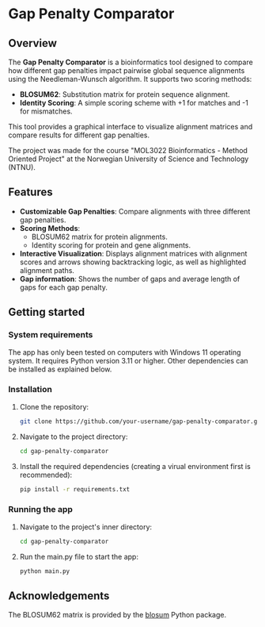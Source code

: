 # Gap Penalty Comparator

## Overview
The **Gap Penalty Comparator** is a bioinformatics tool designed to compare how different gap penalties impact pairwise global sequence alignments using the Needleman-Wunsch algorithm. It supports two scoring methods:
- **BLOSUM62**: Substitution matrix for protein sequence alignment.
- **Identity Scoring**: A simple scoring scheme with +1 for matches and -1 for mismatches.

This tool provides a graphical interface to visualize alignment matrices and compare results for different gap penalties.

The project was made for the course "MOL3022 Bioinformatics - Method Oriented Project" at the Norwegian University of Science and Technology (NTNU). 

## Features
- **Customizable Gap Penalties**: Compare alignments with three different gap penalties.
- **Scoring Methods**:
  - BLOSUM62 matrix for protein alignments.
  - Identity scoring for protein and gene alignments.
- **Interactive Visualization**: Displays alignment matrices with alignment scores and arrows showing backtracking logic, as well as highlighted alignment paths.
- **Gap information**: Shows the number of gaps and average length of gaps for each gap penalty.

## Getting started

### System requirements
The app has only been tested on computers with Windows 11 operating system. It requires Python version 3.11 or higher. Other dependencies can be installed as explained below.

### Installation
1. Clone the repository:
   ```bash
   git clone https://github.com/your-username/gap-penalty-comparator.git
   ```
2. Navigate to the project directory:
   ```bash
   cd gap-penalty-comparator
   ```
3. Install the required dependencies (creating a virual environment first is recommended):
   ```bash
   pip install -r requirements.txt
   ```  
### Running the app
1. Navigate to the project's inner directory:
   ```bash
   cd gap-penalty-comparator
   ```
2. Run the main.py file to start the app:
   ```bash
   python main.py
   ```

## Acknowledgements
The BLOSUM62 matrix is provided by the [blosum](https://pypi.org/project/blosum/) Python package.
